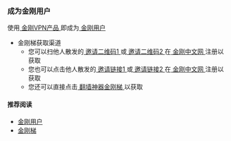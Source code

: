 ### 成为金刚用户

使用[ 金刚VPN产品 ](https://a2zitpro.github.io/web/kkproducts)即成为[ 金刚用户 ](https://a2zitpro.github.io/web/kkuser)

  - 金刚梯获取渠道
    - 您可以扫他人散发的[ 邀请二维码1 ](https://a2zitpro.github.io/web/邀请二维码-广告商)或[ 邀请二维码2 ](https://a2zitpro.github.io/web/邀请二维码-推荐人)在[ 金刚中文网 ](https://a2zitpro.github.io/web/kksitecn)注册以获取
    - 您也可以点击他人散发的[ 邀请链接1 ](https://a2zitpro.github.io/web/邀请链接-广告商) 或[ 邀请链接2 ](https://a2zitpro.github.io/web/邀请链接-推荐人)在[ 金刚中文网 ](https://a2zitpro.github.io/web/kksitecn)注册以获取
    - 您还可以直接点击[ 翻墙神器金刚梯 ](https://a2zitpro.github.io/web/dlb)以获取

#### 推荐阅读
- [金刚用户](https://a2zitpro.github.io/web/list_kkuser)
- [金刚梯](https://a2zitpro.github.io/web/dlb)
